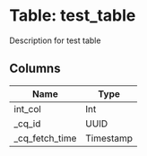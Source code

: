
# Table: test_table
Description for test table
## Columns
| Name        | Type           |
| ------------- | ------------- |
|int_col|Int|
|_cq_id|UUID|
|_cq_fetch_time|Timestamp|

